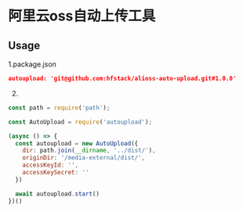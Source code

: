 # 阿里云oss自动上传工具

## Usage

1.package.json
``` json
autoupload: 'git@github.com:hfstack/alioss-auto-upload.git#1.0.0'
```

2.
``` javascript
const path = require('path');

const AutoUpload = require('autoupload');

(async () => {
  const autoupload = new AutoUpload({
    dir: path.join(__dirname, '../dist/'),
    originDir: '/media-external/dist/',
    accessKeyId: '',
    accessKeySecret: ''
  })

  await autoupload.start()
})()

```